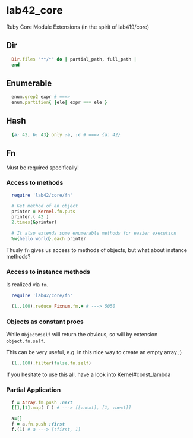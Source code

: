 # lab42\_core

Ruby Core Module Extensions (in the spirit of lab419/core)

## Dir

```ruby
  Dir.files "**/*" do | partial_path, full_path |
  end
```

## Enumerable

```ruby
  enum.grep2 expr # ===>
  enum.partition{ |ele| expr === ele }
```

## Hash

```ruby
  {a: 42, b: 43}.only :a, :c # ===> {a: 42}
```

## Fn

Must be required specifically!

### Access to methods

```ruby
  require 'lab42/core/fn'

  # Get method of an object
  printer = Kernel.fn.puts
  printer.( 42 )   
  2.times(&printer)

  # It also extends some enumerable methods for easier execution
  %w{hello world}.each printer
```

Thusly `fn` gives us access to methods of objects, but what about instance methods?

### Access to instance methods

Is realized via `fm`.

```ruby
  require 'lab42/core/fn'

  (1..100).reduce Fixnum.fm.+ # ---> 5050
```

### Objects as constant procs

While `Object#self` will return the obvious, so will by extension `object.fn.self`.

This can be very useful, e.g. in this nice way to create an empty array ;)

```ruby
  (1..100).filter(false.fn.self)
```

If you hesitate to use this all, have a look into Kernel#const_lambda

### Partial Application

```ruby
  f = Array.fm.push :next
  [[],[1].map( f ) # ---> [[:next], [1, :next]]

  a=[]
  f = a.fn.push :first
  f.(1) # a ---> [:first, 1]
```

